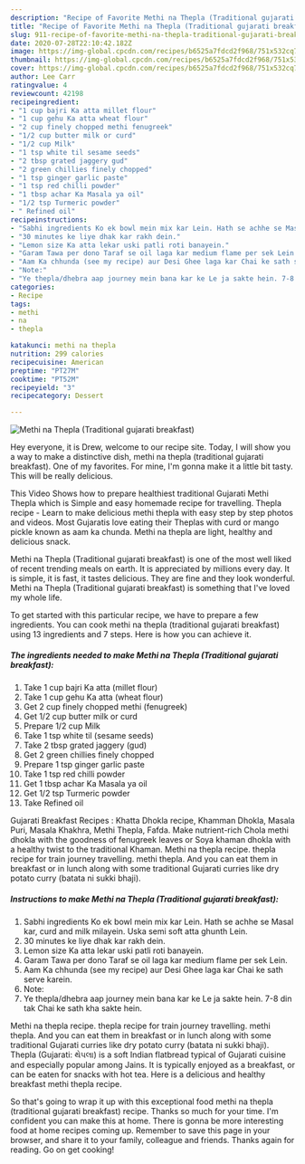```yaml
---
description: "Recipe of Favorite Methi na Thepla (Traditional gujarati breakfast)"
title: "Recipe of Favorite Methi na Thepla (Traditional gujarati breakfast)"
slug: 911-recipe-of-favorite-methi-na-thepla-traditional-gujarati-breakfast
date: 2020-07-28T22:10:42.182Z
image: https://img-global.cpcdn.com/recipes/b6525a7fdcd2f968/751x532cq70/methi-na-thepla-traditional-gujarati-breakfast-recipe-main-photo.jpg
thumbnail: https://img-global.cpcdn.com/recipes/b6525a7fdcd2f968/751x532cq70/methi-na-thepla-traditional-gujarati-breakfast-recipe-main-photo.jpg
cover: https://img-global.cpcdn.com/recipes/b6525a7fdcd2f968/751x532cq70/methi-na-thepla-traditional-gujarati-breakfast-recipe-main-photo.jpg
author: Lee Carr
ratingvalue: 4
reviewcount: 42198
recipeingredient:
- "1 cup bajri Ka atta millet flour"
- "1 cup gehu Ka atta wheat flour"
- "2 cup finely chopped methi fenugreek"
- "1/2 cup butter milk or curd"
- "1/2 cup Milk"
- "1 tsp white til sesame seeds"
- "2 tbsp grated jaggery gud"
- "2 green chillies finely chopped"
- "1 tsp ginger garlic paste"
- "1 tsp red chilli powder"
- "1 tbsp achar Ka Masala ya oil"
- "1/2 tsp Turmeric powder"
- " Refined oil"
recipeinstructions:
- "Sabhi ingredients Ko ek bowl mein mix kar Lein. Hath se achhe se Masal kar, curd and milk milayein. Uska semi soft atta ghunth Lein."
- "30 minutes ke liye dhak kar rakh dein."
- "Lemon size Ka atta lekar uski patli roti banayein."
- "Garam Tawa per dono Taraf se oil laga kar medium flame per sek Lein."
- "Aam Ka chhunda (see my recipe) aur Desi Ghee laga kar Chai ke sath serve karein."
- "Note:"
- "Ye thepla/dhebra aap journey mein bana kar ke Le ja sakte hein. 7-8 din tak Chai ke sath kha sakte hein."
categories:
- Recipe
tags:
- methi
- na
- thepla

katakunci: methi na thepla 
nutrition: 299 calories
recipecuisine: American
preptime: "PT27M"
cooktime: "PT52M"
recipeyield: "3"
recipecategory: Dessert

---
```



![Methi na Thepla (Traditional gujarati breakfast)](https://img-global.cpcdn.com/recipes/b6525a7fdcd2f968/751x532cq70/methi-na-thepla-traditional-gujarati-breakfast-recipe-main-photo.jpg)

Hey everyone, it is Drew, welcome to our recipe site. Today, I will show you a way to make a distinctive dish, methi na thepla (traditional gujarati breakfast). One of my favorites. For mine, I'm gonna make it a little bit tasty. This will be really delicious.

This Video Shows how to prepare healthiest traditional Gujarati Methi Thepla which is Simple and easy homemade recipe for travelling. Thepla recipe - Learn to make delicious methi thepla with easy step by step photos and videos. Most Gujaratis love eating their Theplas with curd or mango pickle known as aam ka chunda. Methi na thepla are light, healthy and delicious snack.

Methi na Thepla (Traditional gujarati breakfast) is one of the most well liked of recent trending meals on earth. It is appreciated by millions every day. It is simple, it is fast, it tastes delicious. They are fine and they look wonderful. Methi na Thepla (Traditional gujarati breakfast) is something that I've loved my whole life.


To get started with this particular recipe, we have to prepare a few ingredients. You can cook methi na thepla (traditional gujarati breakfast) using 13 ingredients and 7 steps. Here is how you can achieve it.

<!--inarticleads1-->

##### The ingredients needed to make Methi na Thepla (Traditional gujarati breakfast):

1. Take 1 cup bajri Ka atta (millet flour)
1. Take 1 cup gehu Ka atta (wheat flour)
1. Get 2 cup finely chopped methi (fenugreek)
1. Get 1/2 cup butter milk or curd
1. Prepare 1/2 cup Milk
1. Take 1 tsp white til (sesame seeds)
1. Take 2 tbsp grated jaggery (gud)
1. Get 2 green chillies finely chopped
1. Prepare 1 tsp ginger garlic paste
1. Take 1 tsp red chilli powder
1. Get 1 tbsp achar Ka Masala ya oil
1. Get 1/2 tsp Turmeric powder
1. Take  Refined oil


Gujarati Breakfast Recipes : Khatta Dhokla recipe, Khamman Dhokla, Masala Puri, Masala Khakhra, Methi Thepla, Fafda. Make nutrient-rich Chola methi dhokla with the goodness of fenugreek leaves or Soya khaman dhokla with a healthy twist to the traditional Khaman. Methi na thepla recipe. thepla recipe for train journey travelling. methi thepla. And you can eat them in breakfast or in lunch along with some traditional Gujarati curries like dry potato curry (batata ni sukki bhaji). 

<!--inarticleads2-->

##### Instructions to make Methi na Thepla (Traditional gujarati breakfast):

1. Sabhi ingredients Ko ek bowl mein mix kar Lein. Hath se achhe se Masal kar, curd and milk milayein. Uska semi soft atta ghunth Lein.
1. 30 minutes ke liye dhak kar rakh dein.
1. Lemon size Ka atta lekar uski patli roti banayein.
1. Garam Tawa per dono Taraf se oil laga kar medium flame per sek Lein.
1. Aam Ka chhunda (see my recipe) aur Desi Ghee laga kar Chai ke sath serve karein.
1. Note:
1. Ye thepla/dhebra aap journey mein bana kar ke Le ja sakte hein. 7-8 din tak Chai ke sath kha sakte hein.


Methi na thepla recipe. thepla recipe for train journey travelling. methi thepla. And you can eat them in breakfast or in lunch along with some traditional Gujarati curries like dry potato curry (batata ni sukki bhaji). Thepla (Gujarati: થેપલા) is a soft Indian flatbread typical of Gujarati cuisine and especially popular among Jains. It is typically enjoyed as a breakfast, or can be eaten for snacks with hot tea. Here is a delicious and healthy breakfast methi thepla recipe. 

So that's going to wrap it up with this exceptional food methi na thepla (traditional gujarati breakfast) recipe. Thanks so much for your time. I'm confident you can make this at home. There is gonna be more interesting food at home recipes coming up. Remember to save this page in your browser, and share it to your family, colleague and friends. Thanks again for reading. Go on get cooking!
